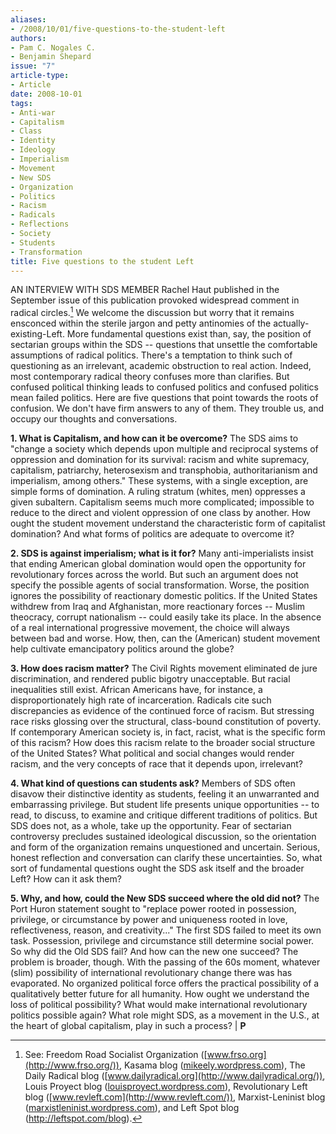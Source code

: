 ```yaml
---
aliases:
- /2008/10/01/five-questions-to-the-student-left
authors:
- Pam C. Nogales C.
- Benjamin Shepard
issue: "7"
article-type:
- Article
date: 2008-10-01
tags:
- Anti-war
- Capitalism
- Class
- Identity
- Ideology
- Imperialism
- Movement
- New SDS
- Organization
- Politics
- Racism
- Radicals
- Reflections
- Society
- Students
- Transformation
title: Five questions to the student Left
---
```


AN INTERVIEW WITH SDS MEMBER Rachel Haut published in the September issue of this publication provoked widespread comment in radical circles.[^1] We welcome the discussion but worry that it remains ensconced within the sterile jargon and petty antinomies of the actually-existing-Left. More fundamental questions exist than, say, the position of sectarian groups within the SDS -- questions that unsettle the comfortable assumptions of radical politics. There's a temptation to think such of questioning as an irrelevant, academic obstruction to real action. Indeed, most contemporary radical theory confuses more than clarifies. But confused political thinking leads to confused politics and confused politics mean failed politics. Here are five questions that point towards the roots of confusion. We don't have firm answers to any of them. They trouble us, and occupy our thoughts and conversations.

**1. What is Capitalism, and how can it be overcome?** The SDS aims to "change a society which depends upon multiple and reciprocal systems of oppression and domination for its survival: racism and white supremacy, capitalism, patriarchy, heterosexism and transphobia, authoritarianism and imperialism, among others." These systems, with a single exception, are simple forms of domination. A ruling stratum (whites, men) oppresses a given subaltern. Capitalism seems much more complicated; impossible to reduce to the direct and violent oppression of one class by another. How ought the student movement understand the characteristic form of capitalist domination? And what forms of politics are adequate to overcome it?

**2. SDS is against imperialism; what is it for?** Many anti-imperialists insist that ending American global domination would open the opportunity for revolutionary forces across the world. But such an argument does not specify the possible agents of social transformation. Worse, the position ignores the possibility of reactionary domestic politics. If the United States withdrew from Iraq and Afghanistan, more reactionary forces -- Muslim theocracy, corrupt nationalism -- could easily take its place. In the absence of a real international progressive movement, the choice will always between bad and worse. How, then, can the (American) student movement help cultivate emancipatory politics around the globe?

**3. How does racism matter?** The Civil Rights movement eliminated de jure discrimination, and rendered public bigotry unacceptable. But racial inequalities still exist. African Americans have, for instance, a disproportionately high rate of incarceration. Radicals cite such discrepancies as evidence of the continued force of racism. But stressing race risks glossing over the structural, class-bound constitution of poverty. If contemporary American society is, in fact, racist, what is the specific form of this racism? How does this racism relate to the broader social structure of the United States? What political and social changes would render racism, and the very concepts of race that it depends upon, irrelevant?

**4. What kind of questions can students ask?** Members of SDS often disavow their distinctive identity as students, feeling it an unwarranted and embarrassing privilege. But student life presents unique opportunities -- to read, to discuss, to examine and critique different traditions of politics. But SDS does not, as a whole, take up the opportunity. Fear of sectarian controversy precludes sustained ideological discussion, so the orientation and form of the organization remains unquestioned and uncertain. Serious, honest reflection and conversation can clarify these uncertainties. So, what sort of fundamental questions ought the SDS ask itself and the broader Left? How can it ask them?

**5. Why, and how, could the New SDS succeed where the old did not?** The Port Huron statement sought to "replace power rooted in possession, privilege, or circumstance by power and uniqueness rooted in love, reflectiveness, reason, and creativity..." The first SDS failed to meet its own task. Possession, privilege and circumstance still determine social power. So why did the Old SDS fail? And how can the new one succeed? The problem is broader, though. With the passing of the 60s moment, whatever (slim) possibility of international revolutionary change there was has evaporated. No organized political force offers the practical possibility of a qualitatively better future for all humanity. How ought we understand the loss of political possibility? What would make international revolutionary politics possible again? What role might SDS, as a movement in the U.S., at the heart of global capitalism, play in such a process? | **P**


[^1]: See: Freedom Road Socialist Organization ([www.frso.org](http://www.frso.org/)), Kasama blog ([mikeely.wordpress.com](http://mikeely.wordpress.com/)), The Daily Radical blog ([www.dailyradical.org](http://www.dailyradical.org/)), Louis Proyect blog ([louisproyect.wordpress.com](http://louisproyect.wordpress.com/)), Revolutionary Left blog ([www.revleft.com](http://www.revleft.com/)), Marxist-Leninist blog ([marxistleninist.wordpress.com](http://marxistleninist.wordpress.com/)), and Left Spot blog (<http://leftspot.com/blog>).
